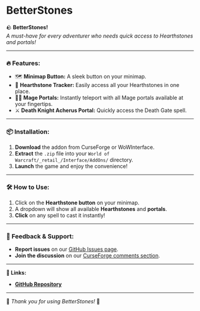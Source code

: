# **BetterStones**

🪨 **BetterStones!**  
_A must-have for every adventurer who needs quick access to Hearthstones and portals!_

---

### **🔥 Features:**

- 🗺️ **Minimap Button:** A sleek button on your minimap.
- 💫 **Hearthstone Tracker:** Easily access all your Hearthstones in one place.
- 🧙‍♂️ **Mage Portals:** Instantly teleport with all Mage portals available at your fingertips.
- ⚔️ **Death Knight Acherus Portal:** Quickly access the Death Gate spell.

---

### **📦 Installation:**

1. **Download** the addon from CurseForge or WoWInterface.
2. **Extract** the `.zip` file into your `World of Warcraft/_retail_/Interface/AddOns/` directory.
3. **Launch** the game and enjoy the convenience!

---

### **🛠️ How to Use:**

1. Click on the **Hearthstone button** on your minimap.
2. A dropdown will show all available **Hearthstones** and **portals**.
3. **Click** on any spell to cast it instantly!

---

### **💬 Feedback & Support:**

- **Report issues** on our [GitHub Issues page](https://github.com/kazte/BetterStones/issues).
- **Join the discussion** on our [CurseForge comments section](https://www.curseforge.com/wow/addons/BetterStones).

---

**🔗 Links:**

- [**GitHub Repository**](https://github.com/kazte/BetterStones)

---

🌟 _Thank you for using BetterStones!_ 🌟
